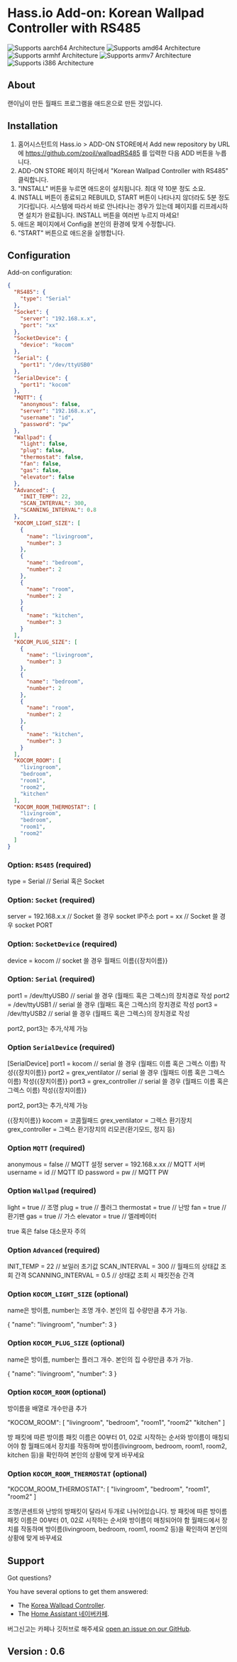 # Hass.io Add-on: Korean Wallpad Controller with RS485 

![Supports aarch64 Architecture][aarch64-shield] ![Supports amd64 Architecture][amd64-shield] ![Supports armhf Architecture][armhf-shield] ![Supports armv7 Architecture][armv7-shield] ![Supports i386 Architecture][i386-shield]

## About
랜이님이 만든 월패드 프로그램을 애드온으로 만든 것입니다.

## Installation

1. 홈어시스턴트의 Hass.io > ADD-ON STORE에서 Add new repository by URL에 https://github.com/zooil/wallpadRS485 를 입력한 다음 ADD 버튼을 누릅니다.
2. ADD-ON STORE 페이지 하단에서 "Korean Wallpad Controller with RS485" 클릭합니다.
3. "INSTALL" 버튼을 누르면 애드온이 설치됩니다. 최대 약 10분 정도 소요. 
4. INSTALL 버튼이 종료되고 REBUILD, START 버튼이 나타나지 않더라도 5분 정도 기다립니다. 시스템에 따라서 바로 안나타나는 경우가 있는데 페이지를 리프레시하면 설치가 완료됩니다. INSTALL 버튼을 여러번 누르지 마세요!
6. 애드온 페이지에서 Config을 본인의 환경에 맞게 수정합니다.
7. "START" 버튼으로 애드온을 실행합니다.

## Configuration

Add-on configuration:

```json
{
  "RS485": {
    "type": "Serial"
  },
  "Socket": {
    "server": "192.168.x.x",
    "port": "xx"
  },
  "SocketDevice": {
    "device": "kocom"
  },
  "Serial": {
    "port1": "/dev/ttyUSB0"
  },
  "SerialDevice": {
    "port1": "kocom"
  },
  "MQTT": {
    "anonymous": false,
    "server": "192.168.x.x",
    "username": "id",
    "password": "pw"
  },
  "Wallpad": {
    "light": false,
    "plug": false,
    "thermostat": false,
    "fan": false,
    "gas": false,
    "elevator": false
  },
  "Advanced": {
    "INIT_TEMP": 22,
    "SCAN_INTERVAL": 300,
    "SCANNING_INTERVAL": 0.8
  },
  "KOCOM_LIGHT_SIZE": [
    {
      "name": "livingroom",
      "number": 3
    },
    {
      "name": "bedroom",
      "number": 2
    },
    {
      "name": "room",
      "number": 2
    }
    {
      "name": "kitchen",
      "number": 3
    }
  ],
  "KOCOM_PLUG_SIZE": [
    {
      "name": "livingroom",
      "number": 3
    },
    {
      "name": "bedroom",
      "number": 2
    },
    {
      "name": "room",
      "number": 2
    },
    {
      "name": "kitchen",
      "number": 3
    }
  ],
  "KOCOM_ROOM": [
    "livingroom",
    "bedroom",
    "room1",
    "room2",
    "kitchen"
  ],
  "KOCOM_ROOM_THERMOSTAT": [
    "livingroom",
    "bedroom",
    "room1",
    "room2"
  ]
}
```

### Option: `RS485` (required)

type = Serial                    // Serial 혹은 Socket

### Option: `Socket` (required)

server = 192.168.x.x           // Socket 쓸 경우 socket IP주소
port = xx                        // Socket 쓸 경우 socket PORT

### Option: `SocketDevice` (required)

device = kocom               // socket 쓸 경우 월패드 이름{{장치이름}}

### Option: `Serial` (required)

port1 = /dev/ttyUSB0        // serial 쓸 경우 (월패드 혹은 그렉스)의 장치경로 작성
port2 = /dev/ttyUSB1        // serial 쓸 경우 (월패드 혹은 그렉스)의 장치경로 작성
port3 = /dev/ttyUSB2        // serial 쓸 경우 (월패드 혹은 그렉스)의 장치경로 작성

port2, port3는 추가,삭제 가능

### Option `SerialDevice` (required)

[SerialDevice]
port1 = kocom               // serial 쓸 경우 (월패드 이름 혹은 그렉스 이름) 작성{{장치이름}}
port2 = grex_ventilator     // serial 쓸 경우 (월패드 이름 혹은 그렉스 이름) 작성{{장치이름}}
port3 = grex_controller     // serial 쓸 경우 (월패드 이름 혹은 그렉스 이름) 작성{{장치이름}}

port2, port3는 추가,삭제 가능

{{장치이름}}
kocom = 코콤월패드
grex_ventilator = 그렉스 환기장치
grex_controller = 그렉스 환기장치의 리모콘(환기모드, 정지 등)

### Option `MQTT` (required)

anonymous = false           // MQTT 설정
server = 192.168.x.xx         // MQTT 서버
username = id                 // MQTT ID
password = pw                // MQTT PW


### Option `Wallpad` (required)

light = true                    // 조명 
plug = true                    // 플러그 
thermostat = true            // 난방 
fan = true                     // 환기팬 
gas = true                     // 가스 
elevator = true               // 엘레베이터 

true 혹은 false 대소문자 주의

### Option `Advanced` (required)

INIT_TEMP = 22 // 보일러 초기값
SCAN_INTERVAL = 300 // 월패드의 상태값 조회 간격
SCANNING_INTERVAL = 0.5 // 상태값 조회 시 패킷전송 간격

### Option `KOCOM_LIGHT_SIZE` (optional)
 name은 방이름, number는 조명 개수. 본인의 집 수량만큼 추가 가능.

{ "name": "livingroom", "number": 3 }

### Option `KOCOM_PLUG_SIZE` (optional)
name은 방이름, number는 플러그 개수. 본인의 집 수량만큼 추가 가능.

{ "name": "livingroom", "number": 3 }

### Option `KOCOM_ROOM` (optional)
방이름을 배열로 개수만큼 추가

"KOCOM_ROOM": [ "livingroom", "bedroom", "room1", "room2" "kitchen" ]

방 패킷에 따른 방이름 패킷 이름은 00부터 01, 02로 시작하는 순서와 방이름이 매칭되어야 함
월패드에서 장치를 작동하며 방이름(livingroom, bedroom, room1, room2, kitchen 등)을 확인하여 본인의 상황에 맞게 바꾸세요

### Option `KOCOM_ROOM_THERMOSTAT` (optional)

"KOCOM_ROOM_THERMOSTAT": [ "livingroom", "bedroom", "room1", "room2" ]

조명/콘센트와 난방의 방패킷이 달라서 두개로 나뉘어있습니다.
방 패킷에 따른 방이름 패킷 이름은 00부터 01, 02로 시작하는 순서와 방이름이 매칭되어야 함
월패드에서 장치를 작동하며 방이름(livingroom, bedroom, room1, room2 등)을 확인하여 본인의 상황에 맞게 바꾸세요

## Support

Got questions?

You have several options to get them answered:

- The [Korea Wallpad Controller][github].
- The [Home Assistant 네이버카페][forum].

버그신고는 카페나 깃허브로 해주세요 [open an issue on our GitHub][issue].

## Version : 0.6

[forum]: https://cafe.naver.com/koreassistant
[github]: https://github.com/zooil/wallpadRS485
[issue]: https://github.com/zooil/wallpadRS485/issues
[aarch64-shield]: https://img.shields.io/badge/aarch64-yes-green.svg
[amd64-shield]: https://img.shields.io/badge/amd64-yes-green.svg
[armhf-shield]: https://img.shields.io/badge/armhf-yes-green.svg
[armv7-shield]: https://img.shields.io/badge/armv7-yes-green.svg
[i386-shield]: https://img.shields.io/badge/i386-yes-green.svg

